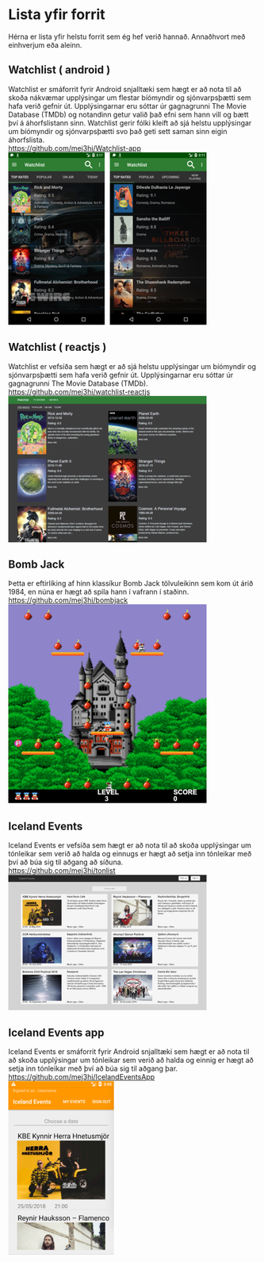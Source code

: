 # Lista yfir forrit

Hérna er lista yfir helstu forrit sem ég hef verið hannað. Annaðhvort með einhverjum eða aleinn. 

## Watchlist ( android )
Watchlist er smáforrit fyrir Android snjalltæki sem hægt er að nota til að skoða nákvæmar upplýsingar um flestar bíómyndir og sjónvarpsþætti sem hafa verið gefnir út. Upplýsingarnar eru sóttar úr gagnagrunni The Movie Database (TMDb) og notandinn getur valið það efni sem hann vill og bætt því á áhorfslistann sinn. Watchlist gerir fólki kleift að sjá helstu upplýsingar um bíómyndir og sjónvarpsþætti svo það geti sett saman sinn eigin áhorfslista.  
https://github.com/mej3hi/Watchlist-app
![Alt tag](https://raw.githubusercontent.com/mej3hi/screenshot/master/small/mynd2S.PNG)

## Watchlist ( reactjs )
Watchlist er vefsíða sem hægt er að sjá helstu upplýsingar um bíómyndir og sjónvarpsþætti sem hafa verið gefnir út. Upplýsingarnar eru sóttar úr gagnagrunni The Movie Database (TMDb).  
https://github.com/mej3hi/watchlist-reactjs
![Alt tag](https://raw.githubusercontent.com/mej3hi/screenshot/master/small/myndW1S.PNG)

## Bomb Jack
Þetta er eftirlíking af hinn klassíkur Bomb Jack tölvuleikinn sem kom út árið 1984, en núna er hægt að spila hann í vafrann í staðinn.   
https://github.com/mej3hi/bombjack
![Alt tag](https://raw.githubusercontent.com/mej3hi/screenshot/master/small/myndBJ3S.PNG)

## Iceland Events
Iceland Events er vefsíða sem hægt er að nota til að skoða upplýsingar um tónleikar sem verið að halda og einnugs er hægt að setja inn tónleikar með því að búa sig til aðgang að síðuna.  
https://github.com/mej3hi/tonlist
![Alt tag](https://raw.githubusercontent.com/mej3hi/screenshot/master/small/myndIE1S.PNG)

## Iceland Events app
Iceland Events er smáforrit fyrir Android snjalltæki sem hægt er að nota til að skoða upplýsingar um tónleikar sem verið að halda og einnig er hægt að setja inn tónleikar með því að búa sig til aðgang þar.  
https://github.com/mej3hi/IcelandEventsApp
![Alt tag](https://raw.githubusercontent.com/mej3hi/screenshot/master/small/myndIEA1S.PNG)
